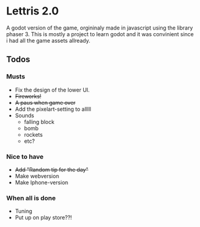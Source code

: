 # Lettris 2.0 

A godot version of the game, orgininaly made in javascript using the 
library phaser 3. This is mostly a project to learn godot and it was convinient 
since i had all the game assets allready. 

## Todos

### Musts
- Fix the design of the lower UI. 
- ~~Fireworks!~~
- ~~A paus when game over~~
- Add the pixelart-setting to alllll	
- Sounds
	- falling block
	- bomb
	- rockets
	- etc?

### Nice to have
- ~~Add "Random tip for the day"~~
- Make webversion
- Make Iphone-version

### When all is done
* Tuning
* Put up on play store??!
